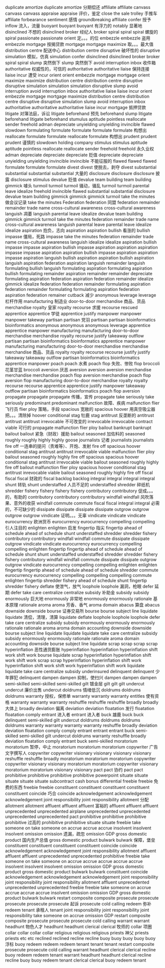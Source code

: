 duplicate
amortize 
duplicate
amortize 分期偿还
affiliate 
affiliate 
canvass 
canvass
canvass
appraise 
appraise 评价，鉴定
close the sale 
trolley 手推车
affiliate
forbearance 
sentiment 感情
groundbreaking 
affiliate 
confer 授予
inflow 流入，流量
buoyant 
buoyant 
buoyant 有浮力的
notably 显著地
disinclined 不想的
disinclined 
broker 经纪人
broker 
spiral 
spiral 
spiral 螺旋的
spiral 
passionate 
passionate 
orient 定。。。的位
embezzle 
embezzle 盗用
embezzle 
mortgage 按揭贷款
mortgage 
mortgage 
maximize 取。。。最大值
distribution centre 配送中心
distribution centre 
disruptive 破坏性的
disruptive 
simulation 模拟，仿真
simulation 
confer 
disinclined 
disinclined 
broker 
broker 
spiral 
spiral 
slump 突然倒下
slump 突然倒下
avoid interruption 
inbox 收件箱
authoritative 权威性的，可信的
authoritative 
authoritative 
liaise 保持连接
liaise 
incur 遭受
incur 
orient 
orient 
embezzle 
mortgage 
mortgage 
orient 
maximize 
maximize 
distribution centre 
distribution centre 
disruptive 
disruptive 
simulation 
simulation 
simulation 
disruptive 
slump 
avoid interruption 
avoid interruption 
inbox 
authoritative 
liaise 
liaise 
incur 
orient 
embezzle 
mortgage 
mortgage 
maximize 
distribution centre 
distribution centre 
disruptive 
disruptive 
simulation 
slump 
avoid interruption 
inbox 
authoritative 
authoritative 
authoritative 
liaise 
incur 
mortgage 抵押贷款
litigate 对簿法庭，诉讼
litigate 
beforehand 预先
beforehand
slump 
litigate 
beforehand 
litigate 
beforehand 
stumulus 
aptitude 
pointless 
reallocate 
sender 
freehold 
adman 
depreciate 
unyielding 
unyielding 
invincible 
flawed 
slowdown 
formulating 
formulate 
formulate 
formulate 
formulate 构想出
reallocate 
formulate 
formulate 
reallocate
formulate 构想出
prudent 
prudent
prudent 谨慎的
slowdown 
holding company 
stimulus 
stimulus 
aptitude 
aptitude 
pointless 
reallocate 
reallocate 
sender 
freehold 
freehold 永久业权
adman 
depreciate 
depreciate 
depreciate 贬值
depreciate 
depreciate 
unyielding 
unyielding 
invincible 
invincible 不能征服的
flawed 
flawed 
flawed 
formulate 
formulate 
formulate 
divest 
divest 使脱去，剥夺
divest 
substantial 
substantial 
substantial 
substantial 大量的
disclosure 
disclosure 
disclosure 披露
disclosure 
stimulus 
devalue 贬值
devalue 
team building 
team building 
gimmick 噱头
turmoil 
turmoil 
turmoil 骚动，骚乱
turmoil 
turmoil 
parental leave 
idealize 
freehold 
invincible 
flawed 
substantial 
substantial 
disclosure 
devalue 
team building 
gimmick 
gimmick 
gimmick 
turmoil 
take the minutes 做会议记录
take the minutes 
Federation 
federation 同盟
federation 
remainder 
remainder 
trade name 
cross-cultural awareness 
cross-cultural awareness 
languish 凋萎
languish 
parental leave 
idealize 
devalue 
team building 
gimmick 
gimmick 
turmoil 
take the minutes 
federation 
remainder 
trade name 
cross-cultural awareness 
languish 
parental leave 
parental leave 
idealize 
idealize 
aspiration 抱负，志向
aspiration 
aspiration 
bullish 看涨的
bullish 
impasse 僵局，死路
impasse 
take the minutes 
federation 
remainder 
trade name 
cross-cultural awareness
languish 
idealize 
idealize 
aspiration 
bullish 
impasse 
impasse
aspiration 
bullish 
impasse
aspiration 
aspiration 
aspiration 
impasse
impasse
aspiration 
aspiration
bullish 
impasse
aspiration
aspiration
impasse
aspiration
languish
bullish
aspiration
aspiration
bullish
aspiration
languish 
aspiration
federation
aspiration
languish
remainder
languish
formulating 
bullish
languish
formulating 
aspiration
formulating
aspiration
bullish
formulating
remainder 
aspiration
remainder 
remainder 
depreciate
formulating 
aspiration
federation
aspiration
federation
remainder 
idealize
gimmick 
idealize
federation
federation
remainder
formulating
aspiration
federation
remainder
formulating
formulating 
aspiration
federation
aspiration
federation
remainer
cutback 减少
anonymous 
leverage 
leverage 杠杆作用
manufacturing 制造业
door-to-door
merchandise 商品、货品
merchandise
royalty 皇家
royalty 
recourse 求援
recourse
rescued 
apprentice 
apprentice 学徒
apprentice 
justify 
manpower 
manpower
manpower
takeway
partisan
partisan 党羽
partisan
partisan
bioinformatics 
bioinformatics 
anonymous
anonymous
anonymous
leverage
apprentice
apprentice 
manpower
manufacturing 
manufacturing
door-to-door
merchandise
merchandise 
royalty 
recourse
justify
takeaway
outflow
partisan
partisan
bioinformatics
bioinformatics
apprentice
manpower
manufacturing
manufacturing
door-to-door
merchandise
merchandise
merchandise 商品、货品
royalty
royalty
recourse
recourse
justify
justify
takeaway
takeaway
outflow
partisan
bioinformatics
bioinformatics
apprentice
manpower
poach
poach 水煮
poach
flop 失败、惨败
flop
broccoli 花茎甘蓝
broccoli 
aversion 厌恶
aversion 
aversion
aversion
merchandise
merchandise
merchandise
poach
flop
aversion
merchandise
poach
flop
aversion
flop
manufacturing
door-to-door
merchandise
royalty
royalty
recourse
recourse
apprentice
apprentice
justify
manpower
takeaway
outflow
partisan
bioinformatics
bioinformatics
poach
flop
aversion
propagate
propagate
propagate 传播，宣传
propagate
take seriously
take seriously
predominant
predominant
malfunction 故障、疾病
malfunction
flier 飞行员
flier
ploy 策略，手段
spacious 宽敞的
spacious
hoover 用真空吸尘器把。。。清除掉
hoover
conditional
stag 牡鹿
stag
antitrust 反垄断的
antitrust
antitrust
antitrust
irrevocable 不可改变的
irrevocable 
irrevocable 
contract
viable 可行的
propagate 
malfunction 
flier
ploy
bailout 
bankrupt
bankrupt
bailout
bailout 紧急（财政）援助
bailout
seasoned 加佐料的
seasoned
roughly 
roughly
highly 
highly 
goose
journalists 记者
journalists 
journalists
fire off 一连串的提问（责难等）、开炮、发射
fire off
spacious
hoover
conditional 
stag
antitrust
antitrust
irrevocable 
viable 
malfunction
flier
ploy
bailout
seasoned
roughly
highly
fire off
spacious
spacious
hoover
conditional 
stag
antitrust
irrevocable
viable
bailout
seasoned
roughly
highly
fire off
bailout
malfunction
flier
ploy
spacious
hoover
conditional
stag
antitrust
inrevocable
viable
bailout
seasoned
roughly
highly
fire off
fiscal
fiscal
fiscal 财政的
fiscal
backlog
backlog
integral
integral
integral 
integral
shunt 转轨
shunt
understaffed 人员不足的
understaffed
shredder 碎纸机
shredder 
fishery
fishery
fishery
fishery
contributory 
contributory 促成。。。的，有助的
contributory
contributory
contributory
windfall 
windfall 风吹落果、意外的收获
windfall
commute 
commute 
fiscal
fiscal
integral
integral 必需的，不可缺少的
dissipate 
dissipate 
dissipate 
dissipate 
outgrow
outgrow
outgrow
outgrow
vindicate 证明。。。无辜
vindicate
vindicate 
vindicate 
eurocurrency 欧洲货币
eurocurrency 
eurocurrency 
compelling 
compelling 引人注目的
enlighten 
enlighten 启发
fingertip 指尖
fingertip 
ahead of schedule
ahead of schedule 
shunt
understaffed 
shredder 
shredder 
fishery
contributory 
contributory 
windfall
windfall 
commute 
dissipate 
dissipate 
outgrow 
vindicate 
vindicate 
eurocurrency
eurocurrency 
compelling 
compelling 
enlighten 
fingertip 
fingertip 
ahead of schedule 
ahead of schedule 
shunt 
shunt 
understaffed 
understaffed 
shredder 
shredder 
fishery 
fishery 
contributory 
windfall 
windfall 
commute 
dissipate 
dissipate 
outgrow 
outgrow 
vindicate 
eurocurrency 
compelling 
compelling
enlighten 
enlighten 
fingertip 
fingertip 
ahead of schedule 
ahead of schedule 
shredder 
commute 
eurocurrency 
eurocurrency 
compelling
compelling
compelling
commute 
enlighten 
fingertip
shredder 
fishery 
ahead of schedule 
shunt 
fingertip
shredder 
fishery 
deflate 使泄气，放气
loophole 
loophole 漏洞，枪眼
defer 延期
defer
take care 
centralize 
centralize 
subsidy 补助金
subsidy
subsidy
enormously 巨大地
enormously 非常地
enormously 
enormously 
rationale 基本原理
rationale 
aroma 
aroma 芳香、香气
aroma 
domain 
abacus 算盘
abacus 
downside 
downside 
bourse 证券交易所
bourse 
bourse 
subject line 
liquidate 
liquidate 清偿，清理，清算
liquidate 
deflate 
loophole 
loophole 
loophole 
defer 
take care 
centralize 
subsidy 
subsidy 
enormously 
enormously 
enormously 
rationale 
rationale 
aroma 
aroma 
domain 
accounting 
downside 
downside 
bourse 
subject line 
liquidate 
liquidate 
liquidate 
take care 
centralize 
subsidy 
subsidy 
enormously 
enormously 
rationale 
rationale
aroma 
domain
accounting 
downside 
bourse 
subject line 
liquidate 
scrap 
scrap 
scrap 
scrap 
hyperinflation 恶性通货膨胀
hyperinflation 
hyperinflation 
hyperinflation 
shift work 
shift work 
bourse 
liquidate 
scrap 
hyperinflation 
hyperinflation 
shift work 
shift work 
scrap 
scrap 
hyperinflation 
hyperinflation 
shift work 
hyperinflation 
shift work 
shift work 
hyperinflation 
shift work 
liquidate 
liquidate 
take care 
centralize 
subsidy 
underinsured
delinquent
delinquent 少年罪犯
delinquent
dampen 
dampen 抑制，使扫兴
dampen 
dampen 
dampen 
semi-skilled 
semi-skilled 
semi-skilled
gilt 镀金层
gilt
gilt 
gilt
undercut 
undercut 廉价出售
undercut
doldrums 情绪低沉
doldrums 
doldrums 
doldrums
warranty 授权，保修单
warranty 
warranty 
warranty 
entitles 使有资格
warranty 
warranty 
warranty 
reshuffle 
reshuffle 
reshuffle
broadly 
broadly 大体上
broadly 
deviation 偏离
deviation
deviation
floatation 发行
floatation 
floatation 
comply 
entrant 进入者
entrant 进入者
buck 雄鹿
buck
buck
delinquent 
semi-skilled
gilt 
undercut
doldrums
doldrums
doldrums
doldrums 
warranty 
warranty
warranty 
warranty 
reshuffle
broadly 
deviation
deviation
floatation
comply 
comply 
entrant
entrant 
entrant 
buck 
semi-skilled 
semi-skilled 
gilt 
undercut 
doldrums 
warranty 
reshuffle 
broadly 
deviation
floatation 
comply 
entrant 
buck 
semi-skilled 
moratorium 
moratorium 暂停，中止
moratorium 
moratorium 
moratorium 
copywriter 广告文字撰写人
copywriter
copywriter 
visionary 
visionary 
visionary 
visionary 
reshuffle 
reshuffle 
broadly 
moratorium 
moratorium 
moratorium 
copywriter
copywriter 
visionary 
visionary 
moratorium 
moratorium 
copywriter 
visionary 
moratorium 
moratorium 
visionary 
visionary 
pact 
pact  协约
pact
pact 
prohibitive 
prohibitive 
prohibitive 
prohibitive 
powerpoint 
situate 
situate 
situate 
situate 
situate 
subcontract 
cash bonus 
differential 
freebie
freebie 免费的东西
freebie 
freebie
constituent 
constituent 
constituent 
constituent 
constituent
coincide 巧合
coincide 
acknowledgement 
acknowledgement 
acknowledgement 
joint responsibility 
joint responsibility 
allotment 分配
allotment 
allotment 
affluent 
affluent 
affluent 富裕的
affluent 
affluent 
affluent 
unprecedented 
unprecedented 
airplane 
unprecedented 
unprecedented 
unprecedented 
unprecedented 
pact 
prohibitive 
prohibitive 
prohibitive 
prohibitive 过高的
prohibitive 
prohibitive 
situate 
situate 
freebie 
take someone on 
take someone on 
accrue 
accrue
accrue 
insolvent 
insolvent 
insolvent 
omission 
omission 遗漏，疏忽
omission 
GDP 
gross domestic product  国内生产总值
gross domestic product 
bulwark 
bulwark 保障，堡垒
constituent 
constituent 
constituent 
constituent 
coincide 
coincide 
acknowledgement 
acknowledgement 
joint responsibility 
allotment 
affluent 
affluent 
affluent 
unprecedented 
unprecedented 
prohibitive 
freebie 
take someone on 
take someone on 
accrue 
accrue 
accrue 
accrue 
accrue 
insolvent 
insolvent 
insolvent 
omission 
omission 
GDP 
gross domestic product 
gross domestic product 
bulwark 
bulwark 
constituent 
coincide 
acknowledgement 
acknowledgement 
acknowledgement 
joint responsibility 
joint responsibility 
joint responsibility 
allotment 
affluent 
unprecedented 
unprecedented 
unprecedented 
freebie 
freebie 
take someone on 
accrue 
accrue 
accrue 
accrue 
insolvent 
omission 
omission 
GDP 
gross domestic product 
bulwark 
bulwark 
restart 
composite 
composite 
prosecute 
prosecute 
prosecute 
prosecute 
prosecute 起诉
prosecute 
cold calling 
redeem 弥补
redeem 
tenant 承租人
tenant 
joint responsibility 
joint responsibility 
joint responsibility 
take someone on 
accrue 
omission 
GDP 
restart 
composite 
composite 
prosecute 
prosecute 
prosecute 
cold calling 
warrant 
warrant 
headhunt 物色人才
headhunt 
headhunt 
clerical 
clerical 牧师的
collar 项圈
collar 
collar 
collar
collar 
religious 
religious 
religious 
priests 神父
priests 
priests 
etc 
etc 
reclined 
reclined 
recline 
recline 
buoy
buoy 
buoy
buoy 
buoy 浮标
buoy 
redeem 
redeem 
redeem 
tenant 
tenant 
tenant 
restart 
composite 
prosecute 
prosecute 
cold calling 
warrant 
headhunt 
clerical 
clerical 
recline 
buoy 
redeem 
redeem 
tenant 
warrant 
headhunt 
headhunt 
clerical 
recline 
recline 
buoy 
buoy 
redeem 
tenant 
clerical 
clerical 
buoy 
redeem 
tenant 











